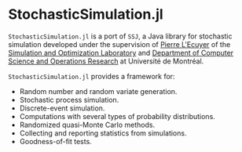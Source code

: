 # StochasticSimulation.jl

`StochasticSimulation.jl` is a port of `SSJ`, a Java library for stochastic simulation developed under the
supervision of [Pierre L'Ecuyer](http://www-labs.iro.umontreal.ca/~lecuyer/) of the [Simulation and Optimization Laboratory](http://simul.iro.umontreal.ca/) and [Department of Computer Science and Operations Research](http://en.diro.umontreal.ca) at Université de Montréal.

`StochasticSimulation.jl` provides a framework for:
* Random number and random variate generation.
* Stochastic process simulation.
* Discrete-event simulation.
* Computations with several types of probability distributions.
* Randomized quasi-Monte Carlo methods.
* Collecting and reporting statistics from simulations.
* Goodness-of-fit tests.